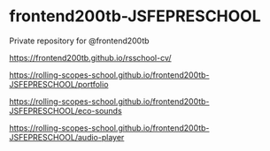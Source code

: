 # frontend200tb-JSFEPRESCHOOL

Private repository for @frontend200tb

https://frontend200tb.github.io/rsschool-cv/

https://rolling-scopes-school.github.io/frontend200tb-JSFEPRESCHOOL/portfolio

https://rolling-scopes-school.github.io/frontend200tb-JSFEPRESCHOOL/eco-sounds

https://rolling-scopes-school.github.io/frontend200tb-JSFEPRESCHOOL/audio-player
